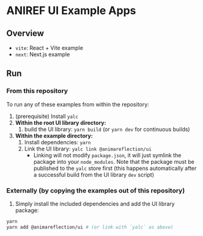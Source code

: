 # ANIREF UI Example Apps

## Overview

- `vite`: React + Vite example
- `next`: Next.js example

## Run

### From this repository

To run any of these examples from within the repository:

1. (prerequisite) Install `yalc`
2. **Within the root UI library directory:**
   1. build the UI library: `yarn build` (or `yarn dev` for continuous builds)
3. **Within the example directory:**
   1. Install dependencies: `yarn`
   2. Link the UI library: `yalc link @animareflection/ui`
      - Linking will not modify `package.json`, it will just symlink the package into your `node_modules`. Note that the package must be published to the `yalc` store first (this happens automatically after a successful build from the UI library `dev` script)

### Externally (by copying the examples out of this repository)

1. Simply install the included dependencies and add the UI library package:

```sh
yarn
yarn add @animareflection/ui # (or link with `yalc` as above)
```
